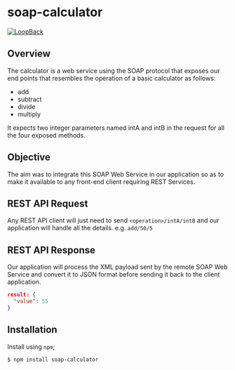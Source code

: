 # soap-calculator

[![LoopBack](<https://github.com/strongloop/loopback-next/raw/master/docs/site/imgs/branding/Powered-by-LoopBack-Badge-(blue)-@2x.png>)](http://loopback.io/)

## Overview

The calculator is a web service using the SOAP protocol that exposes our end points that resembles the operation of a basic calculator as follows:

- add
- subtract
- divide
- multiply

It expects two integer parameters named intA and intB in the request for all the four exposed methods.

## Objective

The aim was to integrate this SOAP Web Service in our application so as to make it available to any front-end client requiring REST Services.

## REST API Request

Any REST API client will just need to send `<operation>/intA/intB` and our application will handle all the details. e.g. `add/50/5`

## REST API Response

Our application will process the XML payload sent by the remote SOAP Web Service and convert it to JSON format before sending it back to the client application.

```JSON
result: {
  "value": 55
}
```

## Installation

Install using `npm`;

```sh
$ npm install soap-calculator
```

<!--
## Basic Use

Configure and load in the application constructor
as shown below.

```ts
import {, , } from 'soap-calculator';
// ...
export class MyApplication extends BootMixin(ServiceMixin(RepositoryMixin(RestApplication))) {
  constructor(options: ApplicationConfig = {}) {
    const opts:  = ;
    this.configure(.COMPONENT).to(opts);
      // Put the configuration options here
    });
    this.component();
    // ...
  }
  // ...
}
``` -->
